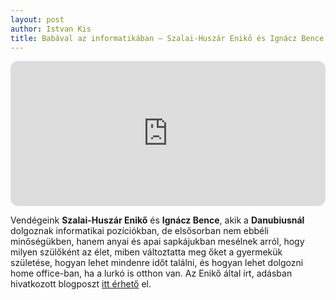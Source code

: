 ```yaml
---
layout: post
author: Istvan Kis
title: Babával az informatikában – Szalai-Huszár Enikő és Ignácz Bence
---
```

<iframe style="border-radius:12px" src="https://open.spotify.com/embed/episode/0BLIFglqPQP9VvLA186rec?utm_source=generator" width="100%" height="232" frameBorder="0" allowfullscreen="" allow="autoplay; clipboard-write; encrypted-media; fullscreen; picture-in-picture"></iframe>

Vendégeink **Szalai-Huszár Enikő** és **Ignácz Bence**, akik a **Danubiusnál** dolgoznak informatikai pozíciókban, de elsősorban nem ebbéli minőségükben, hanem anyai és apai sapkájukban mesélnek arról, hogy milyen szülőként az élet, miben változtatta meg őket a gyermekük születése, hogyan lehet mindenre időt találni, és hogyan lehet dolgozni home office-ban, ha a lurkó is otthon van. Az Enikő által írt, adásban hivatkozott blogposzt [itt érhető](https://mytime.jobs/blog/home-office-anyakent/) el.
